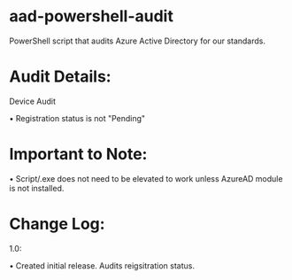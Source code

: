 # aad-powershell-audit

PowerShell script that audits Azure Active Directory for our standards.

Audit Details:
=========
Device Audit

  • Registration status is not "Pending"

Important to Note:
=========
• Script/.exe does not need to be elevated to work unless AzureAD module is not installed.


Change Log:
============
1.0:

  • Created initial release. Audits reigsitration status.
